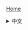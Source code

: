 [Home](https://github.com/putianyi889/Minesweeper-makes-me-happy/wiki/Home)
<details>
<summary>中文</summary>
<ul>
<ul>
<li>判雷<ul>
<li><a href="https://github.com/putianyi889/Minesweeper-makes-me-happy/wiki/什么是死猜？">什么是死猜？</a></li>
<li><a href="https://github.com/putianyi889/Minesweeper-makes-me-happy/wiki/猜雷">猜雷</a></li>
</ul>
</li>
<li>IOE<ul>
<li><a href="https://github.com/putianyi889/Minesweeper-makes-me-happy/wiki/刷IOE">刷IOE</a></li>
</ul>
</li>
<li>竞速<ul>
<li><a href="https://github.com/putianyi889/Minesweeper-makes-me-happy/wiki/扫法概述">扫法概述</a></li>
<li><a href="https://github.com/putianyi889/Minesweeper-makes-me-happy/wiki/%E6%93%8D%E4%BD%9C%E6%96%B9%E6%B3%95%E5%8F%8A%E5%A5%97%E8%B7%AF">操作方法及套路</a></li>
<li><a href="https://github.com/putianyi889/Minesweeper-makes-me-happy/wiki/NF转FL的等价替换思路">NF转FL的等价替换思路</a></li>
<li><a href="https://github.com/putianyi889/Minesweeper-makes-me-happy/wiki/%E3%80%90%E6%95%99%E7%A8%8B%E3%80%91%E6%89%8B%E6%9C%BA%E6%89%AB%E9%9B%B7%E8%BF%9B%E9%98%B6%E5%BF%83%E5%BE%97%EF%BC%88%E5%9F%BA%E4%BA%8E%E6%89%AB%E9%9B%B7%E8%81%94%E8%90%8C%E8%AE%BE%E5%AE%9A%EF%BC%89">【教程】手机扫雷进阶心得（基于扫雷联萌设定）</a></li>
<li><a href="https://github.com/putianyi889/Minesweeper-makes-me-happy/wiki/猜雷与收尾无脑操作的简要教程——别把实力当运气">猜雷与收尾无脑操作的简要教程——别把实力当运气</a></li>
<li><a href="https://github.com/putianyi889/Minesweeper-makes-me-happy/wiki/%E4%B8%80%E6%94%AF%E7%A9%BF%E4%BA%91%E7%AE%AD%E2%80%94%E2%80%94%E2%80%9C%E7%A0%B4%E7%A9%BA%E2%80%9D%E7%AE%80%E8%A6%81%E6%95%99%E7%A8%8B">一支穿云箭——“破空”简要教程</a></li>
</ul>
</li>
<li><a href="https://github.com/putianyi889/Minesweeper-makes-me-happy/wiki/%E6%89%AB%E9%9B%B7%E6%95%B0%E6%8D%AE%E8%A7%A3%E6%9E%90">扫雷数据解析</a><ul>
<li><a href="https://github.com/putianyi889/Minesweeper-makes-me-happy/wiki/JSD%E5%A4%A7%E8%A1%A8%E4%BD%BF%E7%94%A8%E8%AF%B4%E6%98%8E">JSD大表使用说明</a></li>
<li><a href="https://github.com/putianyi889/Minesweeper-makes-me-happy/wiki/%E5%BF%AB%E4%B9%90%E7%BE%A4%E6%9C%BA%E5%99%A8%E4%BA%BA%E4%BD%BF%E7%94%A8%E7%A4%BA%E4%BE%8B">快乐群机器人使用示例</a></li>
<li><a href="https://github.com/putianyi889/Minesweeper-makes-me-happy/wiki/%E6%9A%B4%E6%80%92%E7%BE%A4%E6%9C%BA%E5%99%A8%E4%BA%BA%E4%BD%BF%E7%94%A8%E7%A4%BA%E4%BE%8B">暴怒群机器人使用示例</a></li>
<li><a href="https://github.com/putianyi889/Minesweeper-makes-me-happy/wiki/%E6%89%AB%E9%9B%B7%E5%9B%BE%E7%9A%84%E7%BB%93%E6%9E%84%E4%BB%A5%E5%8F%8A%E5%BD%B1%E5%93%8D%E9%9A%BE%E5%BA%A6%E7%9A%84%E5%9B%A0%E7%B4%A0%E5%88%86%E6%9E%90">扫雷图的结构以及影响难度的因素分析</a></li>
</ul>
</li>
<li>应用和社区<ul>
<li><a href="https://github.com/putianyi889/Minesweeper-makes-me-happy/wiki/%E9%87%8D%E8%A6%81%E7%9A%84%E5%B9%B3%E5%8F%B0%E3%80%81%E5%BA%94%E7%94%A8%E3%80%81%E7%A4%BE%E5%8C%BA%E7%AE%80%E4%BB%8B">重要的平台、应用、社区简介</a></li>
<li><a href="https://github.com/putianyi889/Minesweeper-makes-me-happy/wiki/World-of-Minesweeper">World of Minesweeper</a><ul>
<li><a href="https://github.com/putianyi889/Minesweeper-makes-me-happy/wiki/WoM资源">资源</a></li>
<li><a href="https://github.com/putianyi889/Minesweeper-makes-me-happy/wiki/WoM竞技场">竞技场</a></li>
<li>活动<ul>
<li><a href="https://github.com/putianyi889/Minesweeper-makes-me-happy/wiki/WoM活动商店">活动商店</a></li>
<li><a href="https://github.com/putianyi889/Minesweeper-makes-me-happy/wiki/Summer Break">Summer Break</a></li>
<li><a href="https://github.com/putianyi889/Minesweeper-makes-me-happy/wiki/糕朋满座">糕朋满座</a></li>
</ul>
</li>
</ul>
</li>
<li><a href="https://github.com/putianyi889/Minesweeper-makes-me-happy/wiki/雷友各平台账号汇总">雷友各平台账号汇总</a></li>
</ul>
</li>
<li>历史<ul>
<li><a href="https://github.com/putianyi889/Minesweeper-makes-me-happy/wiki/3BV的历史">3BV的历史</a></li>
<li><a href="https://github.com/putianyi889/Minesweeper-makes-me-happy/wiki/IMC">IMC</a></li>
<li><a href="https://github.com/putianyi889/Minesweeper-makes-me-happy/wiki/%E8%81%9A%E4%BC%9A%E5%B8%96%E7%B4%A2%E5%BC%95">聚会帖索引</a></li>
<li>自传<ul>
<li><a href="https://github.com/putianyi889/Minesweeper-makes-me-happy/wiki/Dion-Tiu自传">Dion Tiu</a></li>
<li><a href="https://github.com/putianyi889/Minesweeper-makes-me-happy/wiki/郭蔚嘉自传">郭蔚嘉</a></li>
<li><a href="https://github.com/putianyi889/Minesweeper-makes-me-happy/wiki/张先耀自传">张先耀</a></li>
</ul>
</li>
</ul>
</li>
</ul>
</details>